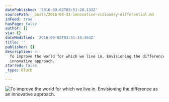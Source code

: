 ```yaml
---
datePublished: '2016-09-02T03:51:20.133Z'
sourcePath: _posts/2016-08-31-innovative-visionary-differential.md
inFeed: true
hasPage: false
author: []
via: {}
dateModified: '2016-09-02T03:51:19.363Z'
title: ''
publisher: {}
description: >-
  To improve the world for which we live in. Envisioning the difference as an
  innovative approach.
starred: false
_type: Blurb

---
```

![To improve the world for which we live in. Envisioning the difference as an innovative approach.](https://the-grid-user-content.s3-us-west-2.amazonaws.com/1f026d8f-dd40-43aa-98cc-6506de855fd9.jpg)